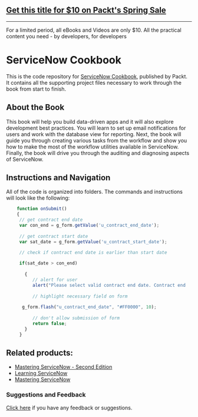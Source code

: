 ## [Get this title for $10 on Packt's Spring Sale](https://www.packt.com/B05158?utm_source=github&utm_medium=packt-github-repo&utm_campaign=spring_10_dollar_2022)
-----
For a limited period, all eBooks and Videos are only $10. All the practical content you need \- by developers, for developers

# ServiceNow Cookbook
This is the code repository for [ServiceNow Cookbook](https://www.packtpub.com/networking-and-servers/servicenow-cookbook?utm_source=github&utm_medium=repository&utm_content=9781785880520), published by Packt. It contains all the supporting
project files necessary to work through the book from start to finish.

## About the Book
This book will help you build data-driven apps and it will also explore development best practices. You will learn to set up email notifications for users and work with the database view for reporting. Next, the book will guide you through creating various tasks from the workflow and show you how to make the most of the workflow utilities available in ServiceNow. Finally, the book will drive you through the auditing and diagnosing aspects of ServiceNow.

## Instructions and Navigation
All of the code is organized into folders. The commands and instructions will look like the following:

```javascript
    function onSubmit() 
    {
     // get contract end date
     var con_end = g_form.getValue('u_contract_end_date');
 
     // get contract start date
     var sat_date = g_form.getValue('u_contract_start_date');	
	
     // check if contract end date is earlier than start date

     if(sat_date > con_end)
	  
	   {
		  // alert for user 
		  alert("Please select valid contract end date. Contract end     date cannot be in past");
		 
		  // highlight necessary field on form
		  
      g_form.flash("u_contract_end_date", "#FF0000", 10);
		  
		  // don't allow submission of form
		  return false;
	   }
     }
```

## Related products:
* [Mastering ServiceNow - Second Edition](https://www.packtpub.com/virtualization-and-cloud/mastering-servicenow-second-edition?utm_source=github&utm_medium=repository&utm_content=9781786465955)
* [Learning ServiceNow](https://www.packtpub.com/networking-and-servers/learning-servicenow?utm_source=github&utm_medium=repository&utm_content=9781785883323)
* [Mastering ServiceNow](https://www.packtpub.com/networking-and-servers/mastering-servicenow?utm_source=github&utm_medium=repository&utm_content=9781782174219)

### Suggestions and Feedback
[Click here](https://docs.google.com/forms/d/e/1FAIpQLSe5qwunkGf6PUvzPirPDtuy1Du5Rlzew23UBp2S-P3wB-GcwQ/viewform) if you have any feedback or suggestions. 
